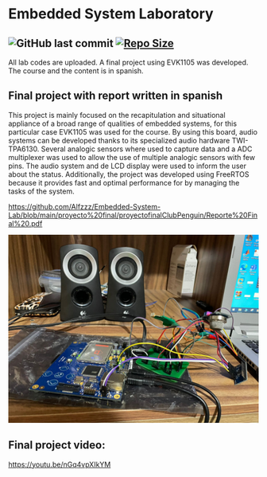 # Embedded System Laboratory 

![GitHub last commit](https://img.shields.io/github/last-commit/Alfzzz/Embedded-System-Lab) [![Repo Size](https://img.shields.io/github/repo-size/Alfzzz/Embedded-System-Lab.svg)](https://github.com/Alfzzz/Embedded-System-Lab/README.md)
-----------------

All lab codes are uploaded. A final project using EVK1105 was developed. The course and the content is in spanish. 

##  Final project with report written in spanish 
This project is mainly focused on the recapitulation and situational appliance of a broad range of qualities of embedded systems, for this particular case EVK1105 was used for the course. By using this board, audio systems can be developed thanks to its specialized audio hardware TWI-TPA6130. Several analogic sensors where used to capture data and a ADC multiplexer was used to allow the use of multiple analogic sensors with few pins. The audio system and de LCD display were used to inform the user about the status. Additionally, the project was developed using FreeRTOS because it provides fast and optimal performance for by managing the tasks of the system. 

https://github.com/Alfzzz/Embedded-System-Lab/blob/main/proyecto%20final/proyectofinalClubPenguin/Reporte%20Final%20.pdf

<img src="img1.jpeg" data-canonical-src="img1.jpeg" />


 
## Final project video: 

https://youtu.be/nGq4vpXIkYM
